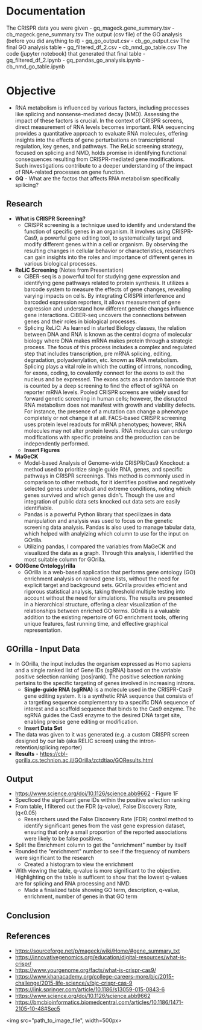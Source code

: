 # Documentation
The CRISPR data you were given
    - gq_mageck.gene_summary.tsv 
    - cb_mageck.gene_summary.tsv 
The output (csv file) of the GO analysis (before you did anything to it)
    - gq_go_output.csv
    - cb_go_output.csv
The final GO analysis table
    - gq_filtered_df_2.csv
    - cb_nmd_go_table.csv
The code (jupyter notebook) that generated that final table
    - gq_filtered_df_2.ipynb
    - gq_pandas_go_analysis.ipynb
    - cb_nmd_go_table.ipynb
# Objective
- RNA metabolism is influenced by various factors, including processes like splicing and nonsense-mediated decay (NMD). Assessing the impact of these factors is crucial. In the context of CRISPR screens, direct measurement of RNA levels becomes important. RNA sequencing provides a quantitative approach to evaluate RNA molecules, offering insights into the effects of gene perturbations on transcriptional regulation, key genes, and pathways. The ReLic screening strategy, focused on splicing and NMD, holds promise in identifying functional consequences resulting from CRISPR-mediated gene modifications. Such investigations contribute to a deeper understanding of the impact of RNA-related processes on gene function.
- **GQ** - What are the factos that affects RNA metabolism specifically spilicing?
## Research
- **What is CRISPR Screening?**
    - CRISPR screening is a technique used to identify and understand the function of specific genes in an organism. It involves using CRISPR-Cas9, a powerful gene editing tool, to systematically target and modify different genes within a cell or organism. By observing the resulting changes in cellular behavior or characteristics, researchers can gain insights into the roles and importance of different genes in various biological processes.
- **ReLiC Screening** (Notes from Presentation)
    - CiBER-seq is a powerful tool for studying gene expression and identifying gene pathways related to protein synthesis. It utilizes a barcode system to measure the effects of gene changes, revealing varying impacts on cells. By integrating CRISPR interference and barcoded expression reporters, it allows measurement of gene expression and understand how different genetic changes influence gene interactions. CiBER-seq uncovers the connections between genes and their roles in biological processes. 
    - Splicing ReLiC: As learned in started Biology classes, the relation between DNA and RNA is known as the central dogma of molecular biology where DNA makes mRNA makes protein through a strategic process. The focus of this process includes a complex and regulated step that includes transcription, pre mRNA splicing, editing, degradation, polyadenylation, etc. known as RNA metabolism. Splicing plays a vital role in which the cutting of introns, noncoding, for exons, coding, to covalently connect for the exons to exit the nucleus and be expressed. The exons acts as a random barcode that is counted by a deep screening to find the effect of sgRNA on reporter mRNA levels. Pooled CRISPR screens are widely used for forward genetic screening in human cells; however, the disrupted RNA metabolism does not manifest with growth and viability defects. For instance, the presence of a mutation can change a phenotype completely or not change it at all. FACS-based CRISPR screening uses protein level readouts for mRNA phenotypes; however, RNA molecules may not alter protein levels. RNA molecules can undergo modifications with specific proteins and the production can be independently performed.
    - **Insert Figures**
- **MaGeCK**
    - Model-based Analysis of Genome-wide CRISPR/Cas9 Knockout: a method used to prioritize single guide RNA, genes, and specific pathways in CRISPR screenings. This method is commonly used in comparison to other methods, for it identifies positive and negatively selected genes under robust and extreme conditions, noting which genes survived and which genes didn't. Though the use and integration of public data sets knocked out data sets are easily identifiable. 
    - Pandas is a powerful Python library that specilizaes in data manipulation and analysis was used to focus on the genetic screening data analysis. Pandas is also used to manage tabular data, which helped with analyizing which column to use for the input on GOrilla.
    - Utilizing pandas, I compared the variables from MaGeCK and visualized the data as a graph. Through this analysis, I identified the most suitable column for GOrilla.
- **GO(Gene Ontology)rilla**
    - GOrilla is a web-based application that performs gene ontology (GO) enrichment analysis on ranked gene lists, without the need for explicit target and background sets. GOrilla provides efficient and rigorous statistical analysis, taking threshold multiple testing into account without the need for simulations. The results are presented in a hierarchical structure, offering a clear visualization of the relationships between enriched GO terms. GOrilla is a valuable addition to the existing repertoire of GO enrichment tools, offering unique features, fast running time, and effective graphical representation.
## GOrilla - Input Data
- In GOrilla, the input includes the organism expressed as Homo sapiens and a single ranked list of Gene IDs (sgRNA) based on the variable positive selection ranking (pos|rank). The positive selection ranking pertains to the specific targeting of genes involved in increasing introns.
    - **Single-guide RNA (sgRNA)** is a molecule used in the CRISPR-Cas9 gene editing system. It is a synthetic RNA sequence that consists of a targeting sequence complementary to a specific DNA sequence of interest and a scaffold sequence that binds to the Cas9 enzyme. The sgRNA guides the Cas9 enzyme to the desired DNA target site, enabling precise gene editing or modification.
    - **Insert Data Set**
- The data was given to   it was generated (e.g. a custom CRISPR screen designed by our lab (aka RELIC screen) using the intron-retention/splicing reporter)
- **Results** - https://cbl-gorilla.cs.technion.ac.il/GOrilla/zctdtiao/GOResults.html 
## Output
- https://www.science.org/doi/10.1126/science.abb9662 - Figure 1F
- Specficed the signficant gene IDs within the positive selection ranking
- From table, I filtered out the FDR (q-value), False Discovery Rate, (q<0.05)
    - Researchers used the False Discovery Rate (FDR) control method to identify significant genes from the vast gene expression dataset, ensuring that only a small proportion of the reported associations were likely to be false positives.
- Split the Enrichment column to get the "enrichment" number by itself 
- Rounded the "enrichment" number to see if the frequency of numbers were significant to the research
    - Created a histogram to view the enrichment
- With viewing the table, q-value is more significant to the objective. Highlighting on the table is sufficent to show that the lowest q-values are for splicing and RNA processing and NMD. 
    - Made a finialized table showing GO term, description, q-value, enrichment, number of genes in that GO term 
## Conclusion
## References
- https://sourceforge.net/p/mageck/wiki/Home/#gene_summary_txt
- https://innovativegenomics.org/education/digital-resources/what-is-crispr/ 
- https://www.yourgenome.org/facts/what-is-crispr-cas9/
- https://www.khanacademy.org/college-careers-more/bjc/2015-challenge/2015-life-science/v/bjc-crispr-cas-9
- https://link.springer.com/article/10.1186/s13059-015-0843-6 
- https://www.science.org/doi/10.1126/science.abb9662
- https://bmcbioinformatics.biomedcentral.com/articles/10.1186/1471-2105-10-48#Sec5

<img src="path_to_image_file", width=500px>
